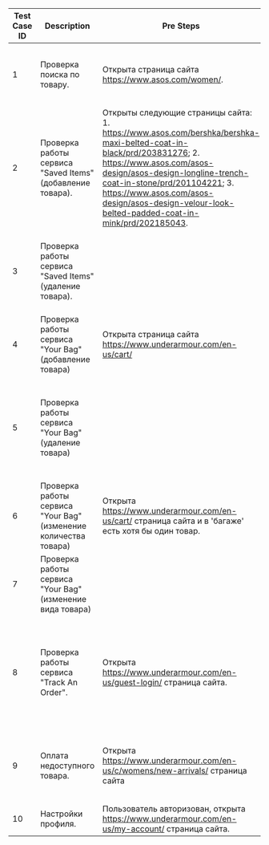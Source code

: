 | Test Case ID | Description | Pre Steps | Steps | Expected  Result | Status | Comment |
| --- | --- | --- | --- | --- | --- | --- |
| 1 | Проверка поиска по товару. | Открыта страница сайта https://www.asos.com/women/. | Нажать на текстовое поле "Search items and brands", ввести "---", нажать Enter. | Появились результаты поиска - "NOTHING MATCHES YOUR SEARCH" | Pass |
| 2 | Проверка работы сервиса "Saved Items" (добавление товара). | Открыты следующие страницы сайта: 1. https://www.asos.com/bershka/bershka-maxi-belted-coat-in-black/prd/203831276; 2. https://www.asos.com/asos-design/asos-design-longline-trench-coat-in-stone/prd/201104221; 3. https://www.asos.com/asos-design/asos-design-velour-look-belted-padded-coat-in-mink/prd/202185043. | Добавить вещи в избранное, перейти на страницу "Saved Items" - https://www.asos.com/saved-lists/?nlid=nav+header&sort=dateasc. | На странице "Saved Items" три вещи: "Bershka maxi belted coat in black", "ASOS DESIGN longline trench coat in stone", "ASOS DESIGN velour look belted padded coat in mink" | Pass |
| 3 | Проверка работы сервиса "Saved Items" (удаление товара). | | Удалить все вещи из избранного. | Удаление прошло успешно, появились разделы: "Shop Men", "Shop Women", "Shop Boys", "Shop Girls".
| 4 | Проверка работы сервиса "Your Bag" (добавление товара) | Открыта страница сайта  https://www.underarmour.com/en-us/cart/ | Выбрать несколько вещей разных размеров с помощью кнопки "Add to Bag". | Все добавленные вещи корректно отображаются в сервисе. | Pass | В том числе должны сохраняться размеры. |
| 5 | Проверка работы сервиса "Your Bag" (удаление товара) | | Удалить все вещи. | Удаление прошло успешно, появилось следующее сообщение: "Uh-oh. It's empty! Don't know where to start? Here's the gear everyone's after." |
| 6 | Проверка работы сервиса "Your Bag" (изменение количества товара) | Открыта https://www.underarmour.com/en-us/cart/ страница сайта и в 'багаже' есть хотя бы один товар. | Изменить количество товара с 1 до 10. | Цена и количество товара были изменены. | Pass |
| 7 | Проверка работы сервиса "Your Bag" (изменение вида товара) | | Нажать на кнопку "Edit", выбрать другой цвет и 'количество' товара. | Все изменения отобразились корректно. | Pass | 
| 8 | Проверка работы сервиса "Track An Order". | Открыта https://www.underarmour.com/en-us/guest-login/ страница сайта. | Ввести в текстовое поле "Order Number": "156432324". В Email: "a@gmail.com". | Появилось сообщение следующего содержания: "Sorry! We’re experiencing a system issue and cannot retrieve your order right now. Please try back later." | Pass |
| 9 | Оплата недоступного товара. | Открыта https://www.underarmour.com/en-us/c/womens/new-arrivals/ страница сайта | Найти вещь и выбрать недоступный размер, нажать на кнопку PayPai. | Оплата недоступна, появилось предупреждение: "Out of stock - please select a different size" | Pass |
| 10 | Настройки профиля. | Пользователь авторизован, открыта https://www.underarmour.com/en-us/my-account/ страница сайта. | Ввести во все текстовые поля '1', кроме поля "Phone": "1111111111". | Никаких предупреждений нет | Fail | ??? | 
